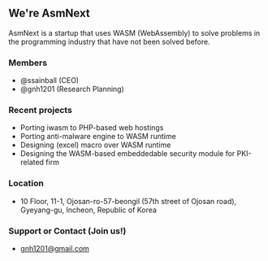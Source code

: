 ## We're AsmNext

AsmNext is a startup that uses WASM (WebAssembly) to solve problems in the programming industry that have not been solved before.

### Members
  * @ssainball (CEO)
  * @gnh1201 (Research Planning)

### Recent projects
  * Porting iwasm to PHP-based web hostings
  * Porting anti-malware engine to WASM runtime
  * Designing (excel) macro over WASM runtime
  * Designing the WASM-based embeddedable security module for PKI-related firm

### Location
  * 10 Floor, 11-1, Ojosan-ro-57-beongil (57th street of Ojosan road), Gyeyang-gu, Incheon, Republic of Korea

### Support or Contact (Join us!)
  * gnh1201@gmail.com
